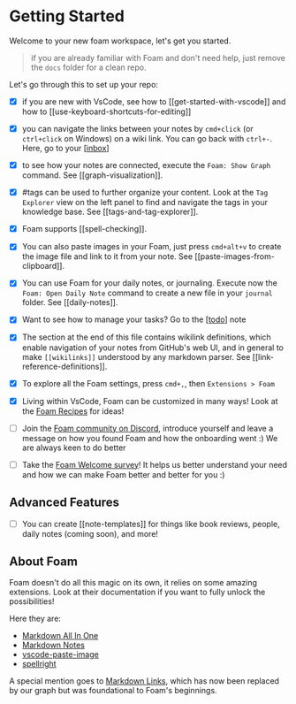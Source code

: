 # Getting Started

Welcome to your new foam workspace, let's get you started.

> if you are already familiar with Foam and don't need help, just remove the `docs` folder for a clean repo.

Let's go through this to set up your repo:

- [x] if you are new with VsCode, see how to [[get-started-with-vscode]] and how to [[use-keyboard-shortcuts-for-editing]]

- [x] you can navigate the links between your notes by `cmd+click` (or `ctrl+click` on Windows) on a wiki link. You can go back with `ctrl+-`. Here, go to your [[inbox]]

- [x] to see how your notes are connected, execute the `Foam: Show Graph` command. See [[graph-visualization]].

- [x] #tags can be used to further organize your content. Look at the `Tag Explorer` view on the left panel to find and navigate the tags in your knowledge base. See [[tags-and-tag-explorer]].

- [x] Foam supports [[spell-checking]].

- [x] You can also paste images in your Foam, just press `cmd+alt+v` to create the image file and link to it from your note. See [[paste-images-from-clipboard]].

- [x] You can use Foam for your daily notes, or journaling. Execute now the `Foam: Open Daily Note` command to create a new file in your `journal` folder. See [[daily-notes]].

- [x] Want to see how to manage your tasks? Go to the [[todo]] note

- [x] The section at the end of this file contains wikilink definitions, which enable navigation of your notes from GitHub's web UI, and in general to make `[[wikilinks]]` understood by any markdown parser. See [[link-reference-definitions]].

- [x] To explore all the Foam settings, press `cmd+,`, then `Extensions > Foam`

- [x] Living within VsCode, Foam can be customized in many ways! Look at the [Foam Recipes](https://foambubble.github.io/foam/recipes/recipes) for ideas!

- [ ] Join the [Foam community on Discord](https://foambubble.github.io/join-discord/e), introduce yourself and leave a message on how you found Foam and how the onboarding went :) We are always keen to do better

- [ ] Take the [Foam Welcome survey](http://foambubble.github.io/welcome-survey/e)! It helps us better understand your need and how we can make Foam better and better for you :)

## Advanced Features

- [ ] You can create [[note-templates]] for things like book reviews, people, daily notes (coming soon), and more!

## About Foam

Foam doesn't do all this magic on its own, it relies on some amazing extensions. Look at their documentation if you want to fully unlock the possibilities!

Here they are:
- [Markdown All In One](https://marketplace.visualstudio.com/items?itemName=yzhang.markdown-all-in-one)
- [Markdown Notes](https://marketplace.visualstudio.com/items?itemName=kortina.vscode-markdown-notes)
- [vscode-paste-image](https://github.com/mushanshitiancai/vscode-paste-image)
- [spellright](https://marketplace.visualstudio.com/items?itemName=ban.spellright)

A special mention goes to [Markdown Links](https://marketplace.visualstudio.com/items?itemName=tchayen.markdown-links), which has now been replaced by our graph but was foundational to Foam's beginnings.


[//begin]: # "Autogenerated link references for markdown compatibility"
[inbox]: inbox.md "Inbox"
[todo]: todo.md "Todo"
[//end]: # "Autogenerated link references"
